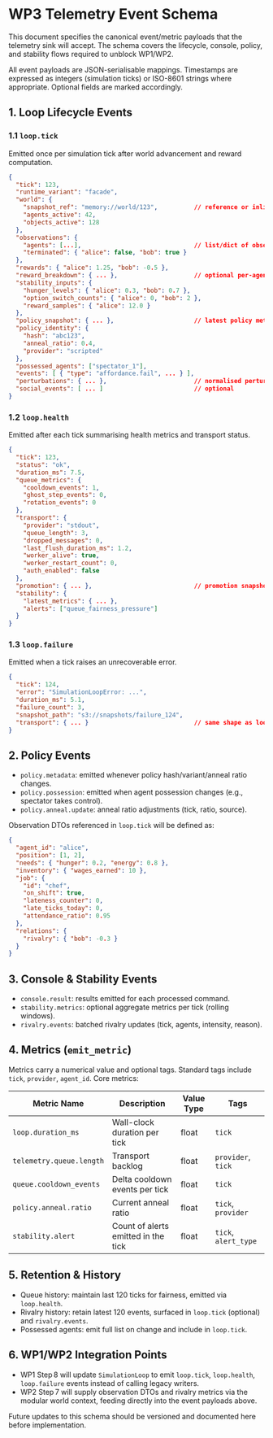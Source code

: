 # WP3 Telemetry Event Schema

This document specifies the canonical event/metric payloads that the telemetry sink will accept. The schema covers the lifecycle, console, policy, and stability flows required to unblock WP1/WP2.

All event payloads are JSON-serialisable mappings. Timestamps are expressed as integers (simulation ticks) or ISO-8601 strings where appropriate. Optional fields are marked accordingly.

## 1. Loop Lifecycle Events

### 1.1 `loop.tick`
Emitted once per simulation tick after world advancement and reward computation.

```json
{
  "tick": 123,
  "runtime_variant": "facade",
  "world": {
    "snapshot_ref": "memory://world/123",          // reference or inline snapshot (implementation detail)
    "agents_active": 42,
    "objects_active": 128
  },
  "observations": {
    "agents": [...],                               // list/dict of observation DTOs (see §2)
    "terminated": { "alice": false, "bob": true }
  },
  "rewards": { "alice": 1.25, "bob": -0.5 },
  "reward_breakdown": { ... },                     // optional per-agent breakdown
  "stability_inputs": {
    "hunger_levels": { "alice": 0.3, "bob": 0.7 },
    "option_switch_counts": { "alice": 0, "bob": 2 },
    "reward_samples": { "alice": 12.0 }
  },
  "policy_snapshot": { ... },                      // latest policy metadata (per-agent)
  "policy_identity": {
    "hash": "abc123",
    "anneal_ratio": 0.4,
    "provider": "scripted"
  },
  "possessed_agents": ["spectator_1"],
  "events": [ { "type": "affordance.fail", ... } ],
  "perturbations": { ... },                        // normalised perturbation payload
  "social_events": [ ... ]                         // optional
}
```

### 1.2 `loop.health`
Emitted after each tick summarising health metrics and transport status.

```json
{
  "tick": 123,
  "status": "ok",
  "duration_ms": 7.5,
  "queue_metrics": {
    "cooldown_events": 1,
    "ghost_step_events": 0,
    "rotation_events": 0
  },
  "transport": {
    "provider": "stdout",
    "queue_length": 3,
    "dropped_messages": 0,
    "last_flush_duration_ms": 1.2,
    "worker_alive": true,
    "worker_restart_count": 0,
    "auth_enabled": false
  },
  "promotion": { ... },                            // promotion snapshot
  "stability": {
    "latest_metrics": { ... },
    "alerts": ["queue_fairness_pressure"]
  }
}
```

### 1.3 `loop.failure`
Emitted when a tick raises an unrecoverable error.

```json
{
  "tick": 124,
  "error": "SimulationLoopError: ...",
  "duration_ms": 5.1,
  "failure_count": 3,
  "snapshot_path": "s3://snapshots/failure_124",
  "transport": { ... }                             // same shape as loop.health.transport
}
```

## 2. Policy Events

- `policy.metadata`: emitted whenever policy hash/variant/anneal ratio changes.
- `policy.possession`: emitted when agent possession changes (e.g., spectator takes control).
- `policy.anneal.update`: anneal ratio adjustments (tick, ratio, source).

Observation DTOs referenced in `loop.tick` will be defined as:

```json
{
  "agent_id": "alice",
  "position": [1, 2],
  "needs": { "hunger": 0.2, "energy": 0.8 },
  "inventory": { "wages_earned": 10 },
  "job": {
    "id": "chef",
    "on_shift": true,
    "lateness_counter": 0,
    "late_ticks_today": 0,
    "attendance_ratio": 0.95
  },
  "relations": {
    "rivalry": { "bob": -0.3 }
  }
}
```

## 3. Console & Stability Events

- `console.result`: results emitted for each processed command.
- `stability.metrics`: optional aggregate metrics per tick (rolling windows).
- `rivalry.events`: batched rivalry updates (tick, agents, intensity, reason).

## 4. Metrics (`emit_metric`)

Metrics carry a numerical value and optional tags. Standard tags include `tick`, `provider`, `agent_id`. Core metrics:

| Metric Name               | Description                                 | Value Type | Tags                       |
|---------------------------|---------------------------------------------|------------|----------------------------|
| `loop.duration_ms`        | Wall-clock duration per tick                | float      | `tick`                     |
| `telemetry.queue.length`  | Transport backlog                           | float      | `provider`, `tick`         |
| `queue.cooldown_events`   | Delta cooldown events per tick              | float      | `tick`                     |
| `policy.anneal.ratio`     | Current anneal ratio                        | float      | `tick`, `provider`         |
| `stability.alert`         | Count of alerts emitted in the tick         | float      | `tick`, `alert_type`       |

## 5. Retention & History

- Queue history: maintain last 120 ticks for fairness, emitted via `loop.health`.
- Rivalry history: retain latest 120 events, surfaced in `loop.tick` (optional) and `rivalry.events`.
- Possessed agents: emit full list on change and include in `loop.tick`.

## 6. WP1/WP2 Integration Points

- WP1 Step 8 will update `SimulationLoop` to emit `loop.tick`, `loop.health`, `loop.failure` events instead of calling legacy writers.
- WP2 Step 7 will supply observation DTOs and rivalry metrics via the modular world context, feeding directly into the event payloads above.

Future updates to this schema should be versioned and documented here before implementation.

